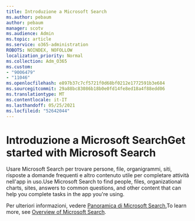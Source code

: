 ```yaml
---
title: Introduzione a Microsoft Search
ms.author: pebaum
author: pebaum
manager: scotv
ms.audience: Admin
ms.topic: article
ms.service: o365-administration
ROBOTS: NOINDEX, NOFOLLOW
localization_priority: Normal
ms.collection: Adm_O365
ms.custom:
- "9006479"
- "11046"
ms.openlocfilehash: e897b37c7cf5721f0d68bf0212e1772591b3e684
ms.sourcegitcommit: 29a88bc83086b18b0e0fd14fe8ed18a4f88edd06
ms.translationtype: MT
ms.contentlocale: it-IT
ms.lasthandoff: 05/25/2021
ms.locfileid: "52642044"
---
```

# <a name="get-started-with-microsoft-search"></a><span data-ttu-id="9e6ca-102">Introduzione a Microsoft Search</span><span class="sxs-lookup"><span data-stu-id="9e6ca-102">Get started with Microsoft Search</span></span>

<span data-ttu-id="9e6ca-103">Usare Microsoft Search per trovare persone, file, organigrammi, siti, risposte a domande frequenti e altro contenuto utile per completare attività nell'app in uso.</span><span class="sxs-lookup"><span data-stu-id="9e6ca-103">Use Microsoft Search to find people, files, organizational charts, sites, answers to common questions, and other content that can help you complete tasks in the app you're using.</span></span>

<span data-ttu-id="9e6ca-104">Per ulteriori informazioni, vedere [Panoramica di Microsoft Search.](https://go.microsoft.com/fwlink/?linkid=2157644)</span><span class="sxs-lookup"><span data-stu-id="9e6ca-104">To learn more, see [Overview of Microsoft Search](https://go.microsoft.com/fwlink/?linkid=2157644).</span></span>
